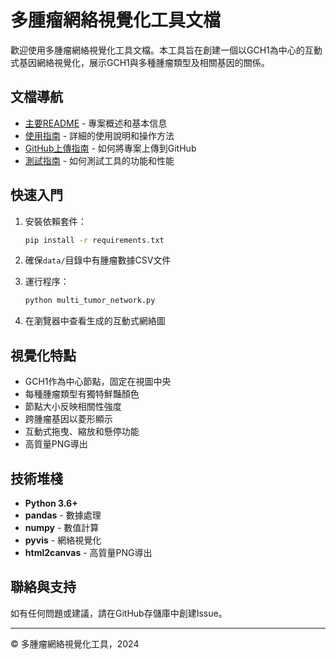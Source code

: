 # 多腫瘤網絡視覺化工具文檔

歡迎使用多腫瘤網絡視覺化工具文檔。本工具旨在創建一個以GCH1為中心的互動式基因網絡視覺化，展示GCH1與多種腫瘤類型及相關基因的關係。

## 文檔導航

- [主要README](../README.md) - 專案概述和基本信息
- [使用指南](../USAGE.md) - 詳細的使用說明和操作方法
- [GitHub上傳指南](GITHUB_GUIDE.md) - 如何將專案上傳到GitHub
- [測試指南](TESTING.md) - 如何測試工具的功能和性能

## 快速入門

1. 安裝依賴套件：
   ```bash
   pip install -r requirements.txt
   ```

2. 確保`data/`目錄中有腫瘤數據CSV文件

3. 運行程序：
   ```bash
   python multi_tumor_network.py
   ```

4. 在瀏覽器中查看生成的互動式網絡圖

## 視覺化特點

- GCH1作為中心節點，固定在視圖中央
- 每種腫瘤類型有獨特鮮豔顏色
- 節點大小反映相關性強度
- 跨腫瘤基因以菱形顯示
- 互動式拖曳、縮放和懸停功能
- 高質量PNG導出

## 技術堆棧

- **Python 3.6+**
- **pandas** - 數據處理
- **numpy** - 數值計算
- **pyvis** - 網絡視覺化
- **html2canvas** - 高質量PNG導出

## 聯絡與支持

如有任何問題或建議，請在GitHub存儲庫中創建Issue。

---

© 多腫瘤網絡視覺化工具，2024 